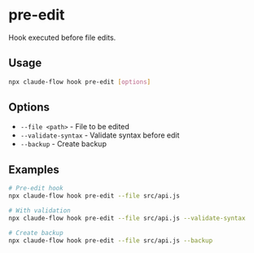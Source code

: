 # pre-edit

Hook executed before file edits.

## Usage
```bash
npx claude-flow hook pre-edit [options]
```

## Options
- `--file <path>` - File to be edited
- `--validate-syntax` - Validate syntax before edit
- `--backup` - Create backup

## Examples
```bash
# Pre-edit hook
npx claude-flow hook pre-edit --file src/api.js

# With validation
npx claude-flow hook pre-edit --file src/api.js --validate-syntax

# Create backup
npx claude-flow hook pre-edit --file src/api.js --backup
```
